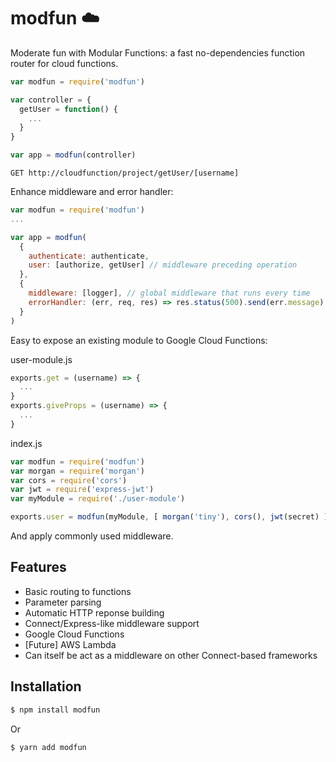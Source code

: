 # modfun :cloud:

Moderate fun with Modular Functions: a fast no-dependencies function router for cloud functions.

```js
var modfun = require('modfun')

var controller = {
  getUser = function() {
    ...
  }
}

var app = modfun(controller)
```

```
GET http://cloudfunction/project/getUser/[username]
```

Enhance middleware and error handler:

```js
var modfun = require('modfun')
...

var app = modfun(
  {
    authenticate: authenticate,
    user: [authorize, getUser] // middleware preceding operation
  },
  {
    middleware: [logger], // global middleware that runs every time
    errorHandler: (err, req, res) => res.status(500).send(err.message) // custom error handler
  }
)
```

Easy to expose an existing module to Google Cloud Functions:

user-module.js
```js
exports.get = (username) => {
  ...
}
exports.giveProps = (username) => {
  ...
}
```

index.js
```js
var modfun = require('modfun')
var morgan = require('morgan')
var cors = require('cors')
var jwt = require('express-jwt')
var myModule = require('./user-module')

exports.user = modfun(myModule, [ morgan('tiny'), cors(), jwt(secret) ])
```

And apply commonly used middleware.

## Features
  * Basic routing to functions
  * Parameter parsing
  * Automatic HTTP reponse building
  * Connect/Express-like middleware support
  * Google Cloud Functions
  * [Future] AWS Lambda
  * Can itself be act as a middleware on other Connect-based frameworks

## Installation

```bash
$ npm install modfun
```

Or

```bash
$ yarn add modfun
```
